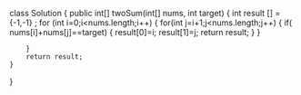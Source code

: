 class Solution {
    public int[] twoSum(int[] nums, int target) {
        int result [] ={-1,-1} ;
        for (int i=0;i<nums.length;i++)
        {
            for(int j=i+1;j<nums.length;j++)
            {
                if( nums[i]+nums[j]==target)
                {
                 result[0]=i;
                 result[1]=j;
                 return result;
                }
            }
            
        }
        return result;
    }
}

